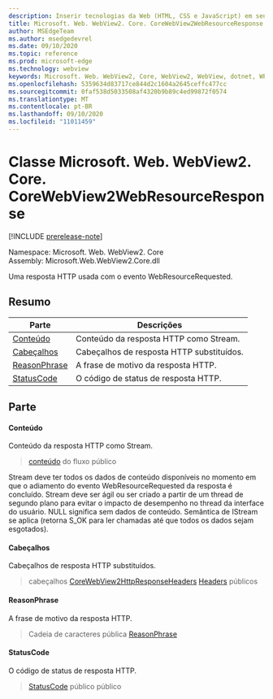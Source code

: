 ```yaml
---
description: Inserir tecnologias da Web (HTML, CSS e JavaScript) em seus aplicativos nativos com o controle WebView2 do Microsoft Edge
title: Microsoft. Web. WebView2. Core. CoreWebView2WebResourceResponse
author: MSEdgeTeam
ms.author: msedgedevrel
ms.date: 09/10/2020
ms.topic: reference
ms.prod: microsoft-edge
ms.technology: webview
keywords: Microsoft. Web. WebView2, Core, WebView2, WebView, dotnet, WPF, WinForms, app, Edge, CoreWebView2, CoreWebView2Controller, controle do navegador, Edge HTML, Microsoft. Web. WebView2. Core. CoreWebView2WebResourceResponse
ms.openlocfilehash: 5359634d83717ce844d2c1604a2645ceffc477cc
ms.sourcegitcommit: 0faf538d5033508af4320b9b89c4ed99872f0574
ms.translationtype: MT
ms.contentlocale: pt-BR
ms.lasthandoff: 09/10/2020
ms.locfileid: "11011459"
---
```

# Classe Microsoft. Web. WebView2. Core. CoreWebView2WebResourceResponse 

[!INCLUDE [prerelease-note](../../includes/prerelease-note.md)]

Namespace: Microsoft. Web. WebView2. Core \
Assembly: Microsoft.Web.WebView2.Core.dll

Uma resposta HTTP usada com o evento WebResourceRequested.

## Resumo

 Parte                        | Descrições
--------------------------------|---------------------------------------------
[Conteúdo](#content) | Conteúdo da resposta HTTP como Stream.
[Cabeçalhos](#headers) | Cabeçalhos de resposta HTTP substituídos.
[ReasonPhrase](#reasonphrase) | A frase de motivo da resposta HTTP.
[StatusCode](#statuscode) | O código de status de resposta HTTP.

## Parte

#### Conteúdo 

Conteúdo da resposta HTTP como Stream.

> [conteúdo](#content) do fluxo público

Stream deve ter todos os dados de conteúdo disponíveis no momento em que o adiamento do evento WebResourceRequested da resposta é concluído. Stream deve ser ágil ou ser criado a partir de um thread de segundo plano para evitar o impacto de desempenho no thread da interface do usuário. NULL significa sem dados de conteúdo. Semântica de IStream se aplica (retorna S_OK para ler chamadas até que todos os dados sejam esgotados).

#### Cabeçalhos 

Cabeçalhos de resposta HTTP substituídos.

> cabeçalhos [CoreWebView2HttpResponseHeaders](microsoft-web-webview2-core-corewebview2httpresponseheaders.md) [Headers](#headers) públicos

#### ReasonPhrase 

A frase de motivo da resposta HTTP.

> Cadeia de caracteres pública [ReasonPhrase](#reasonphrase)

#### StatusCode 

O código de status de resposta HTTP.

> [StatusCode](#statuscode) público público

